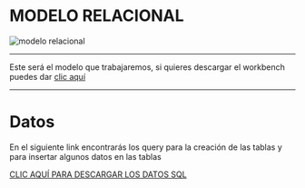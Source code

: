 # MODELO RELACIONAL

![modelo relacional](https://github.com/anamariasosam/e-tolls_SQL/raw/master/data_base_model.png)

* * *
Este será el modelo que trabajaremos, si quieres descargar el workbench puedes dar [clic aquí](https://github.com/anamariasosam/e-tolls_SQL/blob/master/peajes.mwb?raw=true)
* * *

# Datos

En el siguiente link encontrarás los query para la creación de las tablas y para insertar algunos datos en las tablas

[CLIC AQUÍ PARA DESCARGAR LOS DATOS SQL](https://raw.githubusercontent.com/anamariasosam/e-tolls_SQL/master/udem_bd2_peajes_2017-03-12.sql)
